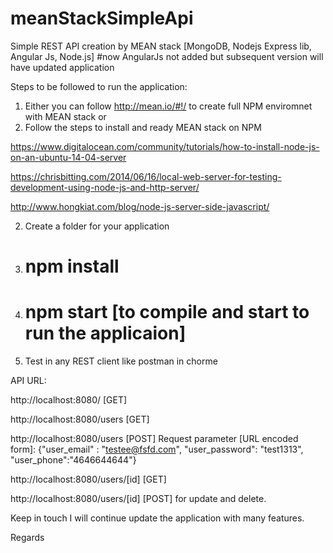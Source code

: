 # meanStackSimpleApi
Simple REST API creation by MEAN stack [MongoDB, Nodejs Express lib, Angular Js, Node.js]
#now AngularJs not added but subsequent version will have updated application 

Steps to be followed to run the application:

1. Either you can follow http://mean.io/#!/ to create full NPM enviromnet with MEAN stack
or
1. Follow the steps to install and ready MEAN stack on NPM

https://www.digitalocean.com/community/tutorials/how-to-install-node-js-on-an-ubuntu-14-04-server

https://chrisbitting.com/2014/06/16/local-web-server-for-testing-development-using-node-js-and-http-server/

http://www.hongkiat.com/blog/node-js-server-side-javascript/

2. Create a folder for your application
3. # npm install
4. # npm start [to compile and start to run the applicaion]
5. Test in any REST client like postman in chorme 

API URL:

http://localhost:8080/ [GET]

http://localhost:8080/users [GET]

http://localhost:8080/users [POST] 
Request parameter [URL encoded form]: {"user_email" : "testee@fsfd.com", "user_password": "test1313", "user_phone":"4646644644"}

http://localhost:8080/users/[id] [GET]

http://localhost:8080/users/[id] [POST]
for update and delete.

Keep in touch I will continue update the application with many features.

Regards 